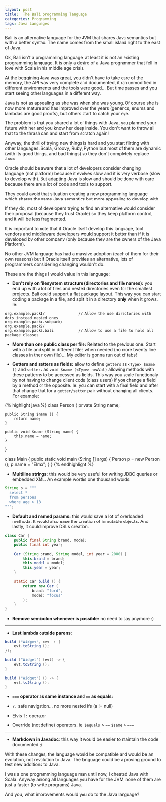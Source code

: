 ```yaml
---
layout: post
title:  The Bali programming language
categories: Programming
tags: Java Languages
---
```


Bali is an alternative language for the JVM that shares Java semantics but with a better 
syntax. The name comes from the small island right to the east of Java.

Ok, Bali isn't a programming language, at least it is not an existing programming language. It
is only a desire of a Java programmer that fell in love with Scala in his middle age crisis.

At the beggining Java was great, you didn't have to take care of the memory, the API was very
complete and documented, it ran unmodified in different environments and the tools were
good... But time passes and you start seeing other languages in a different way.

Java is not as appealing as she was when she was young. Of course she is now more mature and
has improved over the years (generics, enums and lambdas are good proofs), but others start to
catch your eye.

The problem is that you shared a lot of things with Java, you planned your future with her 
and you know her deep inside. You don't want to throw all that to the thrash can and start
from scratch again!

Anyway, the thrill of trying new things is hard and you start flirting with other languages.
Scala, Groovy, Ruby, Python but most of them are dynamic (with its good things, and bad
things) so they don't completely replace Java.

Oracle should be aware that a lot of developers consider changing language (not platform)
because it evolves slow and it is very verbose (slow to develop with). But adapting Java is
slow and should be done with care because there are a lot of code and  tools to support.

They could avoid that situation creating a new programming language which shares the same
Java semantics but more appealing to develop with.

If they do, most of developers trying to find an alternative would consider their proposal
(because they trust Oracle) so they keep platform control, and it will be less fragmented.

It is important to note that if Oracle itself develop this language, tool vendors and
middleware developers would support it better than if it is developed by other company (only
because they are the owners of the Java Platform).

No other JVM language has had a massive adoption (each of them for their own reasons) but if
Oracle itself provides an alternative, lots of programmers considering changing wouldn't do.

These are the things I would value in this language:

* __Don't rely on filesystem structure (directories and file names):__ you end up with a lot of 
files and nested directories even for the smallest projects. Bali could support a flat package
layout. This way you can start coding a package in a file, and split it in a directory __only__
when it grows. Ie:

```
org.example.pack1/               // Allow the use directories with dots instead nested ones
org.example.pack1.subpack/
org.example.pack2/
org.example.pack3.bali           // Allow to use a file to hold all package classes
```

* __More than one public class per file:__ Related to the previous one. Start with a file and 
split in different files when needed (no more twenty line classes in their own file)... My
editor is gonna run out of tabs!

* __Getters and setters as fields:__ allow to define `getters` as `<Type> $name ()` and
`setters` as `void $name (<Type> newVal)` allowing methods with these patterns to be accessed
as fields. This way you scale functionaly by not having to change client code (class users) if
you change a field by a method or the opposite. Ie:
you can start with a final field and after that change that for a `getter/setter` pair without
changing all clients. For example:

{% highlight java %}
class Person {
    private String name;

    public String $name () {
        return name;
    }
    
    public void $name (String name) {
        this.name = name;
    }
}

class Main {
    public static void main (String [] args) {
        Person p = new Person ();
        p.name = "Elmo";
    }
}
{% endhighlight %}

* __Multiline strings:__ this would be very useful for writing JDBC queries or embedded XML.
An example worths one thousand words:

```java
String s = """
  select *
  from persons
  where age > 18
""";
```

* __Default and named params:__ this would save a lot of overloaded methods. It would also
ease the creation of inmutable objects. And lastly, it could improve DSLs creation.

```java
class Car {
    public final String brand, model;
    public final int year;
  
    Car (String brand, String model, int year = 2000) {
        this.brand = brand;
        this.model = model;
        this.year = year;
    }
    
    static Car build () {
        return new Car (
            brand: "ford",
            model: "focus"
        );
    }
}
```

* __Remove semicolon whenever is possible:__ no need to say anymore :)

----

* __Last lambda outside parens__:

```java
build ("Widget", evt -> {
    evt.toString ();
});

build ("Widget") (evt) -> {
    evt.toString ();
}

build ("Widget") () -> {
    evt.toString ();
}
```

* __`===` operator as same instance and `==` as equals:__

* `?.` safe navigation... no more nested ifs (a != null)

* Elvis `?:` operator

* Override (not define) operators. ie: `$equals` > `==` `$same` > `===`

----

* __Markdown in Javadoc__: this way it would be easier to maintain the code documented ;)

With these changes, the language would be compatible and would be an evolution, 
not revolution to Java. The language could be a proving ground to test new additions to Java.

I was a one programming language man until now, I cheated Java with Scala. Anyway among all
languages you have for the JVM, none of them are just a faster (to write programs) Java.

And you, what improvements would you do to the Java language?

